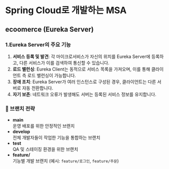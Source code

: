 # Spring Cloud로 개발하는 MSA
## ecoomerce (Eureka Server) 
### 1.Eureka Server의 주요 기능
1. **서비스 등록 및 발견**: 각 마이크로서비스가 자신의 위치를 Eureka Server에 등록하고, 다른 서비스가 이를 검색하여 통신할 수 있습니다.
2. **로드 밸런싱**: Eureka Client는 동적으로 서비스 목록을 가져오며, 이를 통해 클라이언트 측 로드 밸런싱이 가능합니다.
3. **장애 조치**: Eureka Server가 여러 인스턴스로 구성된 경우, 클라이언트는 다른 서버로 자동 전환합니다.
4. **자기 보존**: 네트워크 오류가 발생해도 서버는 등록된 서비스 정보를 유지합니다.

### 🔀 브랜치 전략
- **main**  
  운영 배포를 위한 안정적인 브랜치
- **develop**  
  전체 개발자들이 작업한 기능을 통합하는 브랜치
- **test**  
  QA 및 스테이징 환경을 위한 브랜치
- **feature/**  
  기능별 개발 브랜치 (예시: `feature/로그인`, `feature/주문`)


